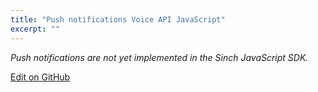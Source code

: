 ```yaml
---
title: "Push notifications Voice API JavaScript"
excerpt: ""
---
```

*Push notifications are not yet implemented in the Sinch JavaScript SDK.*


<a class="gitbutton pill" target="_blank" href="https://github.com/sinch/docs/blob/master/docs/voice/voice-for-js/voice-js-push-notifications.md"><span class="fab fa-github"></span>Edit on GitHub</a>